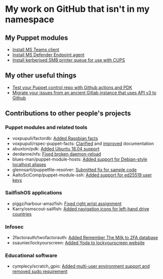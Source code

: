 # My work on GitHub that isn't in my namespace

## My Puppet modules

- [Install MS Teams client](https://github.com/newcastleuniversity/puppet_module_microsoft_teams)
- [Install MS Defender Endpoint agent](https://github.com/newcastleuniversity/puppet_module_microsoft_defender_atp_agent)
- [Install kerberised SMB printer queue for use with CUPS](https://github.com/newcastleuniversity/puppet-module-ksmb)

## My other useful things

- [Test your Puppet control repo with Github actions and PDK](https://github.com/newcastleuniversity/action-controlrepo-pdk-tests)
- [Migrate your issues from an ancient Gitlab instance that uses API v3 to Github](https://github.com/newcastleuniversity/node-gitlab-2-github)

## Contributions to other people's projects

### Puppet modules and related tools

- voxpupuli/factordb: [Added Raspbian facts](https://github.com/camptocamp/facterdb/pull/136)
- voxpupuli/rspec-puppet-facts: [Clarified](https://github.com/mcanevet/rspec-puppet-facts/pull/106) and [improved](https://github.com/mcanevet/rspec-puppet-facts/pull/108) documentation
- abuxton/pdk: [Added Ubuntu 18.04 support](https://github.com/abuxton/pdk/pull/3)
- derdanne/nfs: [Fixed broken daemon-reload](https://github.com/derdanne/puppet-nfs/pull/102)
- blues-man/puppet-module-hosts: [Added support for Debian-style localhost aliases](https://github.com/blues-man/puppet-module-hosts/pull/1)
- glennsarti/puppetfile-resolver: [Submitted fix for sample code](https://github.com/glennsarti/puppetfile-resolver/issues/7)
- AaltoSciComp/puppet-module-ssh: [Added support for ed25519 user keys](https://github.com/AaltoSciComp/puppet-module-ssh/commit/e100afe4ecb84f64f685e63f5a16aa988bf6adc9)

### SailfishOS applications

- piggz/harbour-amazfish: [Fixed right wrist assignment](https://github.com/piggz/harbour-amazfish/pull/89)
- Karry/osmscout-sailfish: [Added navigation icons for left-hand drive countries](https://github.com/Karry/osmscout-sailfish/pull/176)

### Infosec

- 2factorauth/twofactorauth: [Added Remember The Milk to 2FA database](https://github.com/2factorauth/twofactorauth/pull/3635)
- ssaunier/lockyourscreen: [Added Yoda to lockyourscreen website](https://github.com/ssaunier/lockyourscreen/pull/10)

### Educational software

- cymplecy/scratch_gpio: [Added multi-user environment support and removed sudo requirement](https://github.com/cymplecy/scratch_gpio/pull/16)
